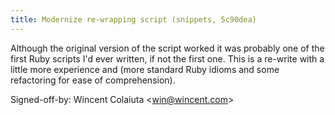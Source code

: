 ```yaml
---
title: Modernize re-wrapping script (snippets, 5c90dea)
---
```


Although the original version of the script worked it was probably one of the first Ruby scripts I'd ever written, if not the first one. This is a re-write with a little more experience and (more standard Ruby idioms and some refactoring for ease of comprehension).

Signed-off-by: Wincent Colaiuta &lt;win@wincent.com&gt;
